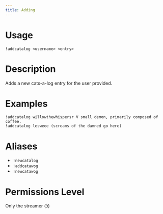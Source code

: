 ```yaml
---
title: Adding
---
```


# Usage

```
!addcatalog <username> <entry>
```

# Description

Adds a new cats-a-log entry for the user provided.

# Examples

```
!addcatalog willowthewhispersr V small demon, primarily composed of coffee.
!addcatalog lesweee (screams of the damned go here)
```

# Aliases

 - `!newcatalog`
 - `!addcatawog`
 - `!newcatawog`

# Permissions Level

Only the streamer (`3`)
